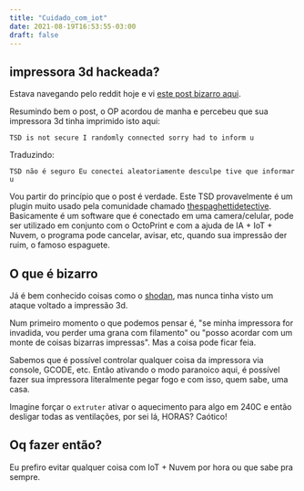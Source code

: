 ```yaml
---
title: "Cuidado_com_iot"
date: 2021-08-19T16:53:55-03:00
draft: false
---
```


## impressora 3d hackeada?

Estava navegando pelo reddit hoje e vi [este post bizarro aqui](https://www.reddit.com/r/3Dprinting/comments/p7jdhi/wake_up_this_morning_and_see_this_on_my_3d/).

Resumindo bem o post, o OP acordou de manha e percebeu que sua impressora 3d
tinha imprimido isto aqui:

```
TSD is not secure I randomly connected sorry had to inform u
```

Traduzindo:
```
TSD não é seguro Eu conectei aleatoriamente desculpe tive que informar u
```

Vou partir do princípio que o post é verdade. Este TSD provavelmente é um plugin
muito usado pela comunidade chamado [thespaghettidetective](https://www.thespaghettidetective.com/).
Basicamente é um software que é conectado em uma camera/celular, pode ser
utilizado em conjunto com o OctoPrint e com a ajuda de IA + IoT + Nuvem, o
programa pode cancelar, avisar, etc, quando sua impressão der ruim, o famoso
espaguete.

## O que é bizarro

Já é bem conhecido coisas como o [shodan](https://www.shodan.io/), mas nunca
tinha visto um ataque voltado a impressão 3d.

Num primeiro momento o que podemos pensar é, "se minha impressora for invadida,
vou perder uma grana com filamento" ou "posso acordar com um monte de coisas
bizarras impressas". Mas a coisa pode ficar feia.

Sabemos que é possível controlar qualquer coisa da impressora via console,
GCODE, etc. Então ativando o modo paranoico aqui, é possível fazer sua
impressora literalmente pegar fogo e com isso, quem sabe, uma casa.

Imagine forçar o `extruter` ativar o aquecimento para algo em 240C e então
desligar todas as ventilações, por sei lá, HORAS? Caótico!

## Oq fazer então?

Eu prefiro evitar qualquer coisa com IoT + Nuvem por hora ou que sabe pra
sempre.
